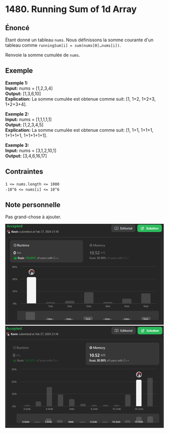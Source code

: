 # 1480. Running Sum of 1d Array

## Énoncé

Étant donné un tableau `nums`. Nous définissons la somme courante d'un tableau comme `runningSum[i] = sum(nums[0]…nums[i])`.

Renvoie la somme cumulée de `nums`.

## Exemple

**Exemple 1:**  
**Input:** nums = [1,2,3,4]  
**Output:** [1,3,6,10]  
**Explication:** La somme cumulée est obtenue comme suit: [1, 1+2, 1+2+3, 1+2+3+4].

**Exemple 2:**  
**Input:** nums = [1,1,1,1,1]  
**Output:** [1,2,3,4,5]  
**Explication:** La somme cumulée est obtenue comme suit: [1, 1+1, 1+1+1, 1+1+1+1, 1+1+1+1+1].

**Exemple 3:**  
**Input:** nums = [3,1,2,10,1]  
**Output:** [3,4,6,16,17]

## Contraintes

`1 <= nums.length <= 1000`  
`-10^6 <= nums[i] <= 10^6`

## Note personnelle

Pas grand-chose à ajouter.

<img src="../imgs/1480-runtime.png"/>
<img src="../imgs/1480-memory.png"/>
